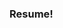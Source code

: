 ### Resume!

<!--

My Accomplishments 
- waking up
- mediocre omelette
- amazing ability to continue existing

-->